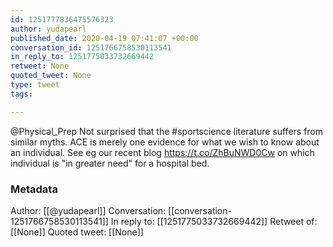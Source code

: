```yaml
---
id: 1251777836475576323
author: yudapearl
published_date: 2020-04-19 07:41:07 +00:00
conversation_id: 1251766758530113541
in_reply_to: 1251775033732669442
retweet: None
quoted_tweet: None
type: tweet
tags:

---
```


@Physical_Prep Not surprised that the #sportscience literature suffers from similar myths. ACE is merely one evidence for what we wish to know about an individual. See eg our recent blog https://t.co/ZhBuNWD0Cw on which individual is "in greater need" for a hospital bed.

### Metadata

Author: [[@yudapearl]]
Conversation: [[conversation-1251766758530113541]]
In reply to: [[1251775033732669442]]
Retweet of: [[None]]
Quoted tweet: [[None]]
